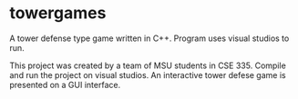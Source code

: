 # towergames
A tower defense type game written in C++. Program uses visual studios to run.

This project was created by a team of MSU students in CSE 335. Compile and run the project on visual studios. An interactive tower defese game is presented on a GUI interface.
